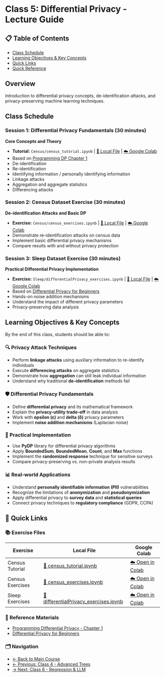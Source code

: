 # Class 5: Differential Privacy - Lecture Guide

## 📋 Table of Contents
- [Class Schedule](#class-schedule)
- [Learning Objectives & Key Concepts](#learning-objectives--key-concepts)
- [Quick Links](#quick-links)
- [Quick Reference](#quick-reference)

## Overview
Introduction to differential privacy concepts, de-identification attacks, and privacy-preserving machine learning techniques.

## Class Schedule

### Session 1: Differential Privacy Fundamentals (30 minutes)
**Core Concepts and Theory**
- **Tutorial:** `Census/census_tutorial.ipynb` | [📁 Local File](./Exercises/Census/census_tutorial.ipynb) | [☁️ Google Colab](https://colab.research.google.com/drive/1h0ZOYBOzeEAWhKg2nvDtgRFO9CZr4ddy?usp=sharing)
- Based on [Programming DP Chapter 1](https://programming-dp.com/ch1.html)
- De-identification
- Re-identification
- Identifying information / personally identifying information
- Linkage attacks
- Aggregation and aggregate statistics
- Differencing attacks

### Session 2: Census Dataset Exercise (30 minutes)
**De-identification Attacks and Basic DP**
- **Exercise:** `Census/census_exercises.ipynb` | [📁 Local File](./Exercises/Census/census_exercises.ipynb) | [☁️ Google Colab](https://colab.research.google.com/drive/15e682dGaOVC_uwSvSJaqfMR9kOFQFBys?usp=sharing)
- Demonstrate re-identification attacks on census data
- Implement basic differential privacy mechanisms
- Compare results with and without privacy protection

### Session 3: Sleep Dataset Exercise (30 minutes)
**Practical Differential Privacy Implementation**
- **Exercise:** `Sleep/differentialPrivacy_exercises.ipynb` | [📁 Local File](./Exercises/Sleep/differentialPrivacy_exercises.ipynb) | [☁️ Google Colab](https://colab.research.google.com/drive/1xQI3AvuB6UopswqcC0HKiFfHrV7GavzB?usp=sharing)
- Based on [Differential Privacy for Beginners](https://towardsdatascience.com/a-differential-privacy-example-for-beginners-ef3c23f69401)
- Hands-on noise addition mechanisms
- Understand the impact of different privacy parameters
- Privacy-preserving data analysis


## Learning Objectives & Key Concepts
By the end of this class, students should be able to:

### 🔍 Privacy Attack Techniques
- Perform **linkage attacks** using auxiliary information to re-identify individuals
- Execute **differencing attacks** on aggregate statistics
- Demonstrate how **aggregation** can still leak individual information
- Understand why traditional **de-identification** methods fail

### 🛡️ Differential Privacy Fundamentals  
- Define **differential privacy** and its mathematical framework
- Explain the **privacy-utility trade-off** in data analysis
- Work with **epsilon (ε)** and **delta (δ)** privacy parameters
- Implement **noise addition mechanisms** (Laplacian noise)

### 🔧 Practical Implementation
- Use **PyDP** library for differential privacy algorithms
- Apply **BoundedSum**, **BoundedMean**, **Count**, and **Max** functions
- Implement the **randomized response** technique for sensitive surveys
- Compare privacy-preserving vs. non-private analysis results

### 📊 Real-world Applications
- Understand **personally identifiable information (PII)** vulnerabilities  
- Recognize the limitations of **anonymization** and **pseudonymization**
- Apply differential privacy to **survey data** and **statistical queries**
- Connect privacy techniques to **regulatory compliance** (GDPR, CCPA)

## 🔗 Quick Links

### 📚 Exercise Files
| Exercise | Local File | Google Colab |
|----------|------------|--------------|
| Census Tutorial | [📁 census_tutorial.ipynb](./Exercises/Census/census_tutorial.ipynb) | [☁️ Open in Colab](https://colab.research.google.com/drive/1h0ZOYBOzeEAWhKg2nvDtgRFO9CZr4ddy?usp=sharing) |
| Census Exercises | [📁 census_exercises.ipynb](./Exercises/Census/census_exercises.ipynb) | [☁️ Open in Colab](https://colab.research.google.com/drive/15e682dGaOVC_uwSvSJaqfMR9kOFQFBys?usp=sharing) |
| Sleep Exercises | [📁 differentialPrivacy_exercises.ipynb](./Exercises/Sleep/differentialPrivacy_exercises.ipynb) | [☁️ Open in Colab](https://colab.research.google.com/drive/1xQI3AvuB6UopswqcC0HKiFfHrV7GavzB?usp=sharing) |

### 📖 Reference Materials
- [Programming Differential Privacy - Chapter 1](https://programming-dp.com/ch1.html)
- [Differential Privacy for Beginners](https://towardsdatascience.com/a-differential-privacy-example-for-beginners-ef3c23f69401)

### 🗂️ Navigation
- [← Back to Main Course](../README.md)
- [← Previous: Class 4 - Advanced Trees](../class4-advanced-trees/class4-lecture-guide.md)
- [→ Next: Class 6 - Regression & LLM](../class6-regression-llm/class6-lecture-guide.md)







